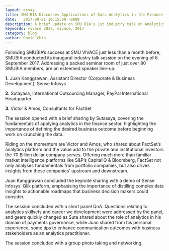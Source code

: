 ```yaml
---
layout: essay
title: SMU BIA Discusses Applications of Data Analytics in the Finance Sector at its Inaugural Industry Talk
date:   2017-09-21 10:15:00 -0800
description: A brief update on SMU BIA's 1st industry talk on Analytics in Finance
keywords: vivace 2017, vivace, 2017
category: blog
author: David Chin
---
```


Following SMUBIA’s success at SMU VIVACE just less than a month before, SMUBIA conducted its inaugural industry talk session on the evening of 6 September 2017. Addressing a packed seminar room of just over 80 SMUBIA members, are an esteemed speaker line-up:


**1.** Juan Kanggrawan, Assistant Director (Corporate & Business Development), Sense Infosys

**2.** Sutayasa, International Outsourcing Manager, PayPal International Headquarter

**3.** Victor & Amos, Consultants for FactSet


The session opened with a brief sharing by Sutasaya, covering the fundamentals of applying analytics in the finance sector, highlighting the importance of defining the desired business outcome before beginning work on crunching the data. 

Riding on the momentum are Victor and Amos, who shared about FactSet’s analytics platform and the value add to the private and institutional investors the 70 Billion dollar company serves. Offering much more than familiar market intelligence platforms like S&P’s CapitalIQ & Bloomberg, FactSet not only analyses fundamentals from portfolio companies, but also drives insights from these companies’ upstream and downstream.

Juan Kanggrawan concluded the keynote sharing with a demo of Sense Infosys’ Qlik platform, emphasising the importance of distilling complex data insights to actionable roadmaps that business decision makers could consider. 

The session concluded with a short panel QnA. Questions relating to analytics skillsets and career we development were addressed by the panel, and gears quickly changed as Suta shared about the role of analytics in his domain of payments governance, while Juan shared from his personal experience, some tips to enhance communication outcomes with business stakeholders as an analytics practitioner.

The session concluded with a group photo taking and networking.
